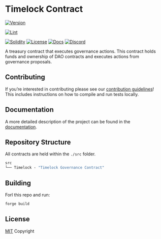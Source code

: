 # Timelock Contract

<!--
Badges provide a quick visual way to convey various information about your project. Below are several common types of badges. Feel free to uncomment, remove, or add new badges as needed for your project. Make sure to update the links so they point to the correct sources relevant to your project.

- Version: Shows the current version of your project based on the latest release.
- Test CI: Displays the status of your continuous integration testing.
- Lint: Shows the status of your code linting process.
- Code Coverage: Indicates the percentage of your code covered by tests.
- License: Shows the type of license your project is under.
- Docs: Links to your project's documentation.
- Discord: Provides a quick link to join your Discord server.
- Discussions: (Optional) If you use GitHub Discussions, this badge links to that section.
- JS Library: (Optional) If your project includes a JavaScript library, use this badge to link to it.

Remember to replace 'Maia-DAO/foundry-template' with your repository's path and update other relevant links to reflect your project's resources.
-->

[![Version][version-badge]][version-link]
<!-- [![Test CI][ci-badge]][ci-link] -->
[![Lint][lint-badge]][lint-link]
<!-- [![Code Coverage][coverage-badge]][coverage-link] -->
[![Solidity][solidity-shield]][ci-link]
[![License][license-badge]][license-link]
[![Docs][docs-badge]][docs-link]
[![Discord][discord-badge]][discord-link]
<!-- [![Discussions][discussions-badge]][discussions-link] -->
<!-- [![JS Library][js-library-badge]][js-library-link] -->

A treasury contract that executes governance actions. This contract holds funds and ownership of DAO contracts and executes actions from governance proposals.

## Contributing

If you’re interested in contributing please see our [contribution guidelines](./CONTRIBUTING.md)! This includes instructions on how to compile and run tests locally.

## Documentation

A more detailed description of the project can be found in the [documentation](https://v2-docs.maiadao.io/).

## Repository Structure

All contracts are held within the `./src` folder.

```ml
src
└── Timelock - "Timelock Governance Contract"
```

## Building

Forl this repo and run:

```bash
forge build
```

## License

[MIT](LICENSE) Copyright <YEAR> <COPYRIGHT HOLDER>

<!-- 
Update the following badge links for your repository:
- Replace 'Maia-DAO/foundry-template' with your repository path.
- Replace Maia DAO Discord link with your Discord server invite link.
-->

[version-badge]: https://img.shields.io/github/v/release/Maia-DAO/foundry-template
[version-link]: https://github.com/Maia-DAO/foundry-template/releases
[ci-badge]: https://github.com/Maia-DAO/foundry-template/actions/workflows/test.yml/badge.svg
[ci-link]: https://github.com/Maia-DAO/foundry-template/actions/workflows/test.yml
[lint-badge]: https://github.com/Maia-DAO/foundry-template/actions/workflows/lint.yml/badge.svg
[lint-link]: https://github.com/Maia-DAO/foundry-template/actions/workflows/lint.yml
[coverage-badge]: .github/coverage-badge.svg
[coverage-link]: .github/coverage-badge.svg
[solidity-shield]: https://img.shields.io/badge/solidity-%5E0.8.0-aa6746
[license-badge]: https://img.shields.io/github/license/Maia-DAO/foundry-template
[license-link]: https://github.com/Maia-DAO/foundry-template/blob/main/LICENSE
[docs-badge]: https://img.shields.io/badge/Ecosystem-documentation-informational
[docs-link]: https://v2-docs.maiadao.io/
[discussions-badge]: https://img.shields.io/badge/foundry-template-discussions-blueviolet
[discussions-link]: https://github.com/Maia-DAO/foundry-template/discussions
[js-library-badge]: https://img.shields.io/badge/foundry-template.js-library-red
[js-library-link]: https://github.com/Maia-DAO/foundry-template-js
[discord-badge]: https://img.shields.io/static/v1?logo=discord&label=discord&message=Join&color=blue
[discord-link]: https://discord.gg/maiadao
